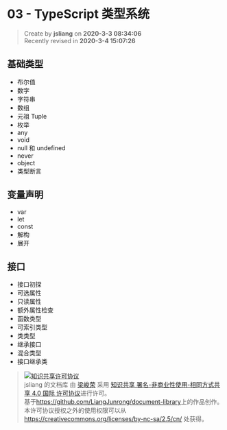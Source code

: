 03 - TypeScript 类型系统
===

> Create by **jsliang** on **2020-3-3 08:34:06**  
> Recently revised in **2020-3-4 15:07:26**

## 基础类型

* 布尔值
* 数字
* 字符串
* 数组
* 元祖 Tuple
* 枚举
* any
* void
* null 和 undefined
* never
* object
* 类型断言

## 变量声明

* var
* let 
* const
* 解构
* 展开

## 接口

* 接口初探
* 可选属性
* 只读属性
* 额外属性检查
* 函数类型
* 可索引类型
* 类类型
* 继承接口
* 混合类型
* 接口继承类

> <a rel="license" href="http://creativecommons.org/licenses/by-nc-sa/4.0/"><img alt="知识共享许可协议" style="border-width:0" src="https://i.creativecommons.org/l/by-nc-sa/4.0/88x31.png" /></a><br /><span xmlns:dct="http://purl.org/dc/terms/" property="dct:title">jsliang 的文档库</span> 由 <a xmlns:cc="http://creativecommons.org/ns#" href="https://github.com/LiangJunrong/document-library" property="cc:attributionName" rel="cc:attributionURL">梁峻荣</a> 采用 <a rel="license" href="http://creativecommons.org/licenses/by-nc-sa/4.0/">知识共享 署名-非商业性使用-相同方式共享 4.0 国际 许可协议</a>进行许可。<br />基于<a xmlns:dct="http://purl.org/dc/terms/" href="https://github.com/LiangJunrong/document-library" rel="dct:source">https://github.com/LiangJunrong/document-library</a>上的作品创作。<br />本许可协议授权之外的使用权限可以从 <a xmlns:cc="http://creativecommons.org/ns#" href="https://creativecommons.org/licenses/by-nc-sa/2.5/cn/" rel="cc:morePermissions">https://creativecommons.org/licenses/by-nc-sa/2.5/cn/</a> 处获得。
